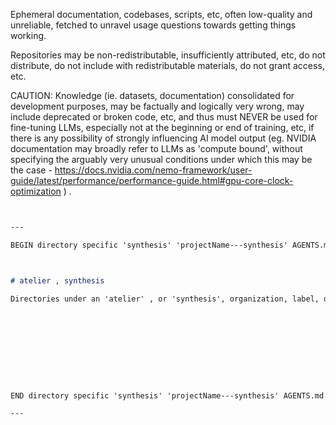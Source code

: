 
Ephemeral documentation, codebases, scripts, etc, often low-quality and unreliable, fetched to unravel usage questions towards getting things working.

Repositories may be non-redistributable, insufficiently attributed, etc, do not distribute, do not include with redistributable materials, do not grant access, etc.



CAUTION: Knowledge (ie. datasets, documentation) consolidated for development purposes, may be factually and logically very wrong, may include deprecated or broken code, etc, and thus must NEVER be used for fine-tuning LLMs, especially not at the beginning or end of training, etc, if there is any possibility of strongly influencing AI model output (eg. NVIDIA documentation may broadly refer to LLMs as 'compute bound', without specifying the arguably very unusual conditions under which this may be the case - https://docs.nvidia.com/nemo-framework/user-guide/latest/performance/performance-guide.html#gpu-core-clock-optimization ) .


```Markdown


---

BEGIN directory specific 'synthesis' 'projectName---synthesis' AGENTS.md , other input may regard other hierarchical directories.



# atelier , synthesis

Directories under an 'atelier' , or 'synthesis', organization, label, description, etc, may include ephemeral documentation, codebases, scripts, etc, often low-quality and unreliable, fetched and created to unravel usage questions towards getting things working, cause Integrated Development Environments, etc, to correctly infer definitions of functions, etc.










END directory specific 'synthesis' 'projectName---synthesis' AGENTS.md , other input may regard other hierarchical directories.

---


```

